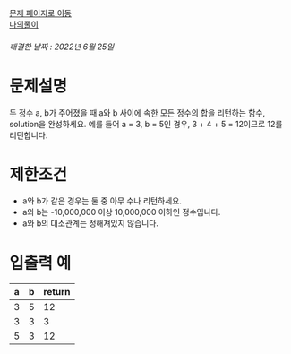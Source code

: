 [문제 페이지로 이동](https://programmers.co.kr/learn/courses/30/lessons/12912)   
[나의풀이](https://github.com/HK-An/coding_practice/blob/main/CodingPractice/programmers-lv1-sum_of_two_numbers/src/main/java/kr/hk/Solution.java)
###### 해결한 날짜 : 2022년 6월 25일
# 문제설명
두 정수 a, b가 주어졌을 때 a와 b 사이에 속한 모든 정수의 합을 리턴하는 함수, solution을 완성하세요.
예를 들어 a = 3, b = 5인 경우, 3 + 4 + 5 = 12이므로 12를 리턴합니다.

# 제한조건
- a와 b가 같은 경우는 둘 중 아무 수나 리턴하세요.
- a와 b는 -10,000,000 이상 10,000,000 이하인 정수입니다.
- a와 b의 대소관계는 정해져있지 않습니다.

# 입출력 예
|a|b|return|
|-|-|-|
|3|5|12|
|3|3|3|
|5|3|12|
